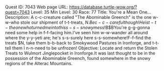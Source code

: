 Quest ID: 7043
Web page URL: https://database.turtle-wow.org/?quest=7043
Level: 35
Min Level: 30
Race: 77
Title: You're a Mean One...
Description: A c-c-creature called "The Abominable Greench" is the one w-w-who stole our shipment of t-t-treats, $N.Be c-c-careful though!He is t-t-the one who turned me into this s-s-snowy mess!$B$BYou're g-g-gonna need some help in f-f-facing him.I've seen him w-w-wander all around where the y-y-yeti are; he's s-s-surely here s-s-somewhere!F-f-find the treats $N, take them b-b-back to Smokywood Pastures in Ironforge, and t-t-tell them I n-n-need to be unfrozen!
Objective: Locate and return the Stolen Treats to Wulmort Jinglepocket in Ironforge.It was last thought to be in the possession of the Abominable Greench, found somewhere in the snowy regions of the Alterac Mountains.
